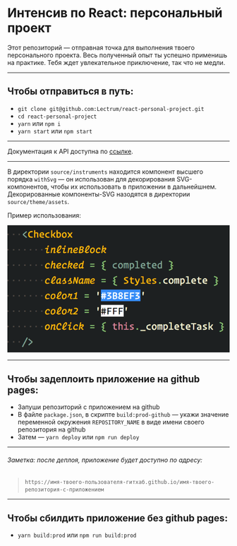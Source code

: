 # Интенсив по React: персональный проект

Этот репозиторий — отправная точка для выполнения твоего персонального проекта. Весь полученный опыт ты успешно применишь на практике. Тебя ждет увлекательное приключение, так что не медли.

---

## Чтобы отправиться в путь:

*   `git clone git@github.com:Lectrum/react-personal-project.git`
*   `cd react-personal-project`
*   `yarn` или `npm i`
*   `yarn start` или `npm start`

---

Документация к API доступна по [ссылке](https://lab.lectrum.io/docs/hw/todo/).

---

В директории `source/instruments` находится компонент высшего порядка `withSvg` — он использован для декорирования SVG-компонентов, чтобы их использовать в приложении в дальнейшнем. Декорированные компоненты-SVG назодятся в директории `source/theme/assets`.

Пример использования:

![svg-example](./assets/svg-example.png)

---

## Чтобы задеплоить приложение на github pages:

*   Запуши репозиторий с приложением на github
*   В файле `package.json`, в скрипте `build:prod-github` — укажи значение переменной окружения `REPOSITORY_NAME` в виде имени своего репозитория на github
*   Затем — `yarn deploy` или `npm run deploy`

---

###### Заметка: после деплоя, приложение будет доступно по адресу:

> `https://имя-твоего-пользователя-гитхаб.github.io/имя-твоего-репозитория-с-приложением`

---

## Чтобы сбилдить приложение без github pages:

*   `yarn build:prod` или `npm run build:prod`
